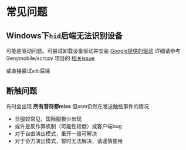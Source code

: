 # 常见问题
## Windows下`hid`后端无法识别设备
可能是驱动问题。可尝试卸载设备驱动并安装 [Google提供的驱动](https://dl.google.com/android/repository/usb_driver_r13-windows.zip)
详细请参考 Genymobile/scrcpy 项目的 [相关issue](https://github.com/Genymobile/scrcpy/issues/3654)

或直接尝试`adb`后端

## 断触问题
有时会出现 **所有音符都miss** 但ssm仍然在发送触控事件的情况
- 日服较常见，国际服极少出现
- 或许是反作弊机制（可能性较低）或客户端bug
- 对于自由演出模式，重开一般可解决
- 对于协力演出模式，暂时无法解决，请谨慎使用
